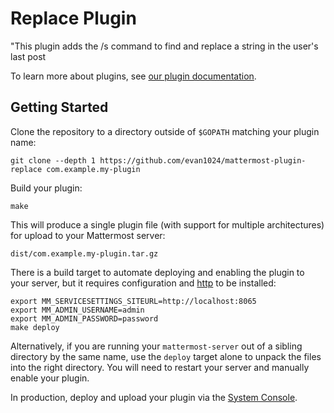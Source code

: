 # Replace Plugin

"This plugin adds the /s command to find and replace a string in the user's last post

To learn more about plugins, see [our plugin documentation](https://developers.mattermost.com/extend/plugins/).

## Getting Started
Clone the repository to a directory outside of `$GOPATH` matching your plugin name:
```
git clone --depth 1 https://github.com/evan1024/mattermost-plugin-replace com.example.my-plugin
```

Build your plugin:
```
make
```

This will produce a single plugin file (with support for multiple architectures) for upload to your Mattermost server:

```
dist/com.example.my-plugin.tar.gz
```

There is a build target to automate deploying and enabling the plugin to your server, but it requires configuration and [http](https://httpie.org/) to be installed:
```
export MM_SERVICESETTINGS_SITEURL=http://localhost:8065
export MM_ADMIN_USERNAME=admin
export MM_ADMIN_PASSWORD=password
make deploy
```

Alternatively, if you are running your `mattermost-server` out of a sibling directory by the same name, use the `deploy` target alone to  unpack the files into the right directory. You will need to restart your server and manually enable your plugin.

In production, deploy and upload your plugin via the [System Console](https://about.mattermost.com/default-plugin-uploads).